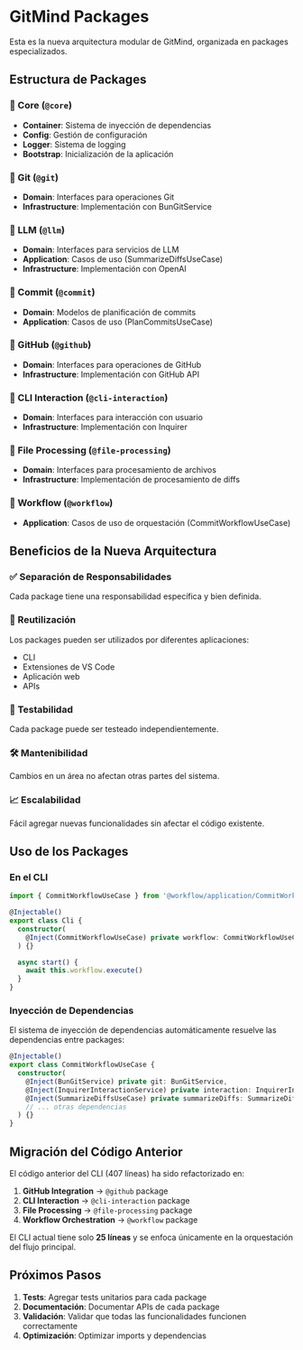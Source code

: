 # GitMind Packages

Esta es la nueva arquitectura modular de GitMind, organizada en packages especializados.

## Estructura de Packages

### 🎯 Core (`@core`)
- **Container**: Sistema de inyección de dependencias
- **Config**: Gestión de configuración
- **Logger**: Sistema de logging
- **Bootstrap**: Inicialización de la aplicación

### 🔧 Git (`@git`)
- **Domain**: Interfaces para operaciones Git
- **Infrastructure**: Implementación con BunGitService

### 🤖 LLM (`@llm`)
- **Domain**: Interfaces para servicios de LLM
- **Application**: Casos de uso (SummarizeDiffsUseCase)
- **Infrastructure**: Implementación con OpenAI

### 📝 Commit (`@commit`)
- **Domain**: Modelos de planificación de commits
- **Application**: Casos de uso (PlanCommitsUseCase)

### 🐙 GitHub (`@github`)
- **Domain**: Interfaces para operaciones de GitHub
- **Infrastructure**: Implementación con GitHub API

### 💬 CLI Interaction (`@cli-interaction`)
- **Domain**: Interfaces para interacción con usuario
- **Infrastructure**: Implementación con Inquirer

### 📁 File Processing (`@file-processing`)
- **Domain**: Interfaces para procesamiento de archivos
- **Infrastructure**: Implementación de procesamiento de diffs

### 🔄 Workflow (`@workflow`)
- **Application**: Casos de uso de orquestación (CommitWorkflowUseCase)

## Beneficios de la Nueva Arquitectura

### ✅ Separación de Responsabilidades
Cada package tiene una responsabilidad específica y bien definida.

### 🔄 Reutilización
Los packages pueden ser utilizados por diferentes aplicaciones:
- CLI
- Extensiones de VS Code
- Aplicación web
- APIs

### 🧪 Testabilidad
Cada package puede ser testeado independientemente.

### 🛠️ Mantenibilidad
Cambios en un área no afectan otras partes del sistema.

### 📈 Escalabilidad
Fácil agregar nuevas funcionalidades sin afectar el código existente.

## Uso de los Packages

### En el CLI
```typescript
import { CommitWorkflowUseCase } from '@workflow/application/CommitWorkflowUseCase'

@Injectable()
export class Cli {
  constructor(
    @Inject(CommitWorkflowUseCase) private workflow: CommitWorkflowUseCase,
  ) {}

  async start() {
    await this.workflow.execute()
  }
}
```

### Inyección de Dependencias
El sistema de inyección de dependencias automáticamente resuelve las dependencias entre packages:

```typescript
@Injectable()
export class CommitWorkflowUseCase {
  constructor(
    @Inject(BunGitService) private git: BunGitService,
    @Inject(InquirerInteractionService) private interaction: InquirerInteractionService,
    @Inject(SummarizeDiffsUseCase) private summarizeDiffs: SummarizeDiffsUseCase,
    // ... otras dependencias
  ) {}
}
```

## Migración del Código Anterior

El código anterior del CLI (407 líneas) ha sido refactorizado en:

1. **GitHub Integration** → `@github` package
2. **CLI Interaction** → `@cli-interaction` package  
3. **File Processing** → `@file-processing` package
4. **Workflow Orchestration** → `@workflow` package

El CLI actual tiene solo **25 líneas** y se enfoca únicamente en la orquestación del flujo principal.

## Próximos Pasos

1. **Tests**: Agregar tests unitarios para cada package
2. **Documentación**: Documentar APIs de cada package
3. **Validación**: Validar que todas las funcionalidades funcionen correctamente
4. **Optimización**: Optimizar imports y dependencias 